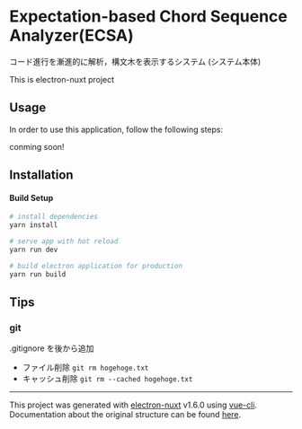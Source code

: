 # Expectation-based Chord Sequence Analyzer(ECSA)
コード進行を漸進的に解析，構文木を表示するシステム
(システム本体)

This is electron-nuxt project

## Usage
In order to use this application, follow the following steps:

conming soon!

## Installation


#### Build Setup

``` bash
# install dependencies
yarn install

# serve app with hot reload
yarn run dev

# build electron application for production
yarn run build

```
## Tips
### git
.gitignore を後から追加
- ファイル削除
  ``` git rm hogehoge.txt ```
- キャッシュ削除
  ``` git rm --cached hogehoge.txt ```

---

This project was generated with [electron-nuxt](https://github.com/michalzaq12/electron-nuxt) v1.6.0 using [vue-cli](https://github.com/vuejs/vue-cli). Documentation about the original structure can be found [here](https://github.com/michalzaq12/electron-nuxt/blob/master/README.md).
